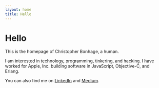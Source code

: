 ```yaml
---
layout: home
title: Hello
---
```

# Hello

This is the homepage of Christopher Bonhage, a human.

I am interested in technology, programming, tinkering, and hacking. I have worked for Apple, Inc. building software in JavaScript, Objective-C, and Erlang.

You can also find me on [LinkedIn](https://www.linkedin.com/in/christopher-bonhage-629612136/) and [Medium](https://medium.com/@meeq).
